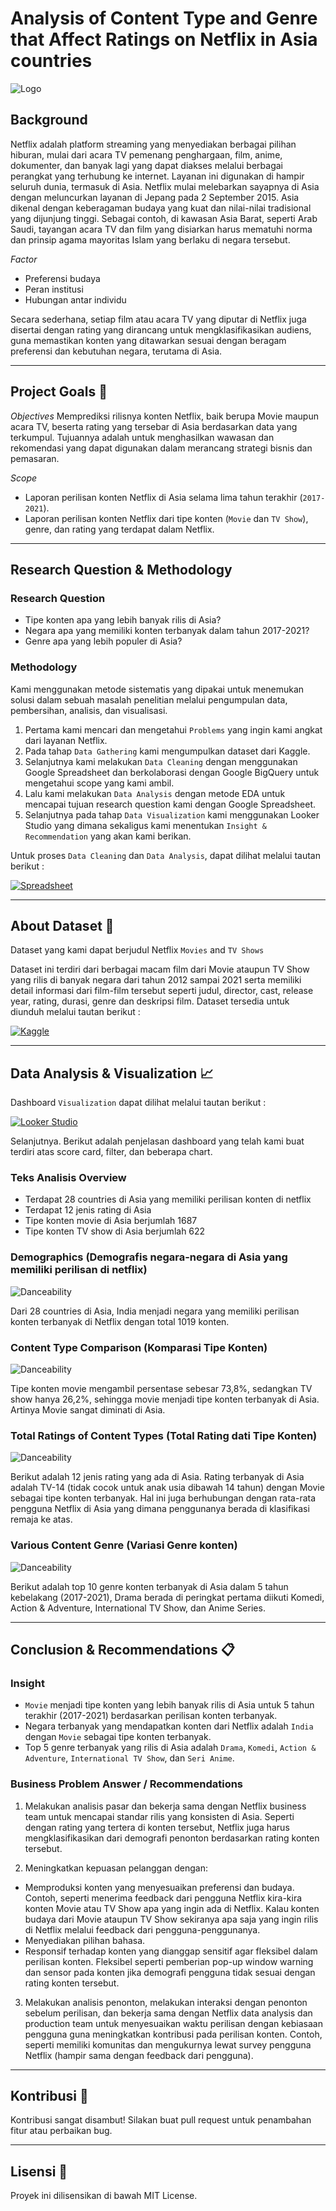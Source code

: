 # Analysis of Content Type and Genre that Affect Ratings on Netflix in Asia countries

![Logo](./IMAGES/Icon.png)


## Background
Netflix adalah platform streaming yang menyediakan berbagai pilihan hiburan, mulai dari acara TV pemenang penghargaan, film, anime, dokumenter, dan banyak lagi yang dapat diakses melalui berbagai perangkat yang terhubung ke internet. Layanan ini digunakan di hampir seluruh dunia, termasuk di Asia. Netflix mulai melebarkan sayapnya di Asia dengan meluncurkan layanan di Jepang pada 2 September 2015. Asia dikenal dengan keberagaman budaya yang kuat dan nilai-nilai tradisional yang dijunjung tinggi. Sebagai contoh, di kawasan Asia Barat, seperti Arab Saudi, tayangan acara TV dan film yang disiarkan harus mematuhi norma dan prinsip agama mayoritas Islam yang berlaku di negara tersebut.

*Factor*
- Preferensi budaya
- Peran institusi
- Hubungan antar individu

Secara sederhana, setiap film atau acara TV yang diputar di Netflix juga disertai dengan rating yang dirancang untuk mengklasifikasikan audiens, guna memastikan konten yang ditawarkan sesuai dengan beragam preferensi dan kebutuhan negara, terutama di Asia.

---

## Project Goals 🎵
*Objectives*
Memprediksi rilisnya konten Netflix, baik berupa Movie maupun acara TV, beserta rating yang tersebar di Asia berdasarkan data yang terkumpul. Tujuannya adalah untuk menghasilkan wawasan dan rekomendasi yang dapat digunakan dalam merancang strategi bisnis dan pemasaran.

*Scope*
- Laporan perilisan konten Netflix di Asia selama lima tahun terakhir (`2017-2021`).
- Laporan perilisan konten Netflix dari tipe konten (`Movie` dan `TV Show`), genre, dan rating yang terdapat dalam Netflix.

---

## Research Question & Methodology
### Research Question
- Tipe konten apa yang lebih banyak rilis di Asia?
- Negara apa yang memiliki konten terbanyak dalam tahun 2017-2021?
- Genre apa yang lebih populer di Asia?

### Methodology
Kami menggunakan metode sistematis yang dipakai untuk menemukan solusi dalam sebuah masalah penelitian melalui pengumpulan data, pembersihan, analisis, dan visualisasi.

1. Pertama kami mencari dan mengetahui `Problems` yang ingin kami angkat dari layanan Netflix.
2. Pada tahap `Data Gathering` kami mengumpulkan dataset dari Kaggle.
3. Selanjutnya kami melakukan `Data Cleaning` dengan menggunakan Google Spreadsheet dan berkolaborasi dengan Google BigQuery untuk mengetahui scope yang kami ambil.
4. Lalu kami melakukan `Data Analysis` dengan metode EDA untuk mencapai tujuan research question kami dengan Google Spreadsheet.
5. Selanjutnya pada tahap `Data Visualization` kami menggunakan Looker Studio yang dimana sekaligus kami menentukan `Insight & Recommendation` yang akan kami berikan.

Untuk proses `Data Cleaning` dan `Data Analysis`, dapat dilihat melalui tautan berikut :<br>

[![Spreadsheet](https://img.shields.io/badge/Google%20Sheets-34A853?style=for-the-badge&logo=google-sheets&logoColor=white)](https://docs.google.com/spreadsheets/d/1LgHwJJrM_eYcSnamyR_kg0Kax61DhMABeh2vgPBYkBo/edit?usp=sharing)

---

## About Dataset 📂
Dataset yang kami dapat berjudul Netflix `Movies` and `TV Shows`

Dataset ini terdiri dari berbagai macam film dari Movie ataupun TV Show yang rilis di banyak negara dari tahun 2012 sampai 2021 serta memiliki detail informasi dari film-film tersebut seperti judul, director, cast, release year, rating, durasi, genre dan deskripsi film. Dataset tersedia untuk diunduh melalui tautan berikut :<br>

[![Kaggle](https://img.shields.io/badge/Kaggle-20BEFF?style=for-the-badge&logo=kaggle&logoColor=white)](https://www.kaggle.com/datasets/shivamb/netflix-shows)

---

## Data Analysis & Visualization 📈
Dashboard `Visualization` dapat dilihat melalui tautan berikut :<br>

[![Looker Studio](https://img.shields.io/badge/Looker%20Studio-4285F4?style=for-the-badge&logo=looker&logoColor=white)](https://www.kaggle.com/datasets/shivamb/netflix-shows)

Selanjutnya. Berikut adalah penjelasan dashboard yang telah kami buat terdiri atas score card, filter, dan beberapa chart.

### Teks Analisis Overview
- Terdapat 28 countries di Asia yang memiliki perilisan konten di netflix
- Terdapat 12 jenis rating di Asia
- Tipe konten movie di Asia berjumlah 1687
- Tipe konten TV show di Asia berjumlah 622

### Demographics (Demografis negara-negara di Asia yang memiliki perilisan di netflix)

![Danceability](./IMAGES/Demographics.png)

Dari  28 countries di Asia, India menjadi negara yang memiliki perilisan konten terbanyak di Netflix dengan total 1019 konten.

### Content Type Comparison (Komparasi Tipe Konten)

![Danceability](./IMAGES/ContentType.png)

Tipe konten movie mengambil persentase sebesar 73,8%, sedangkan TV show hanya 26,2%, sehingga movie menjadi tipe konten terbanyak di Asia. Artinya Movie sangat diminati di Asia.

### Total Ratings of Content Types (Total Rating dati Tipe Konten)

![Danceability](./IMAGES/TotalRating.png)

Berikut adalah 12 jenis rating yang ada di Asia. Rating terbanyak di Asia adalah TV-14 (tidak cocok untuk anak usia dibawah 14 tahun) dengan Movie sebagai tipe konten terbanyak. Hal ini juga berhubungan dengan rata-rata pengguna Netflix di Asia yang dimana penggunanya berada di klasifikasi remaja ke atas.

### Various Content Genre (Variasi Genre konten)

![Danceability](./IMAGES/GenreVariations.png)

Berikut adalah top 10 genre konten terbanyak di Asia dalam 5 tahun kebelakang (2017-2021), Drama berada di peringkat pertama diikuti Komedi, Action & Adventure, International TV Show, dan Anime Series. 

---

## Conclusion & Recommendations 📋
### Insight
- `Movie` menjadi tipe konten yang lebih banyak rilis di Asia untuk 5 tahun terakhir (2017-2021) berdasarkan perilisan konten terbanyak.
- Negara terbanyak yang mendapatkan konten dari Netflix adalah `India` dengan `Movie` sebagai tipe konten terbanyak.
- Top 5 genre terbanyak yang rilis di Asia adalah `Drama`, `Komedi`, `Action & Adventure`, `International TV Show`, dan `Seri Anime`.

### Business Problem Answer / Recommendations
1. Melakukan analisis pasar dan bekerja sama dengan Netflix business team untuk mencapai standar rilis yang konsisten di Asia. Seperti dengan rating yang tertera di konten tersebut, Netflix juga harus mengklasifikasikan dari demografi penonton berdasarkan rating konten tersebut.

2. Meningkatkan kepuasan pelanggan dengan:
- Memproduksi konten yang menyesuaikan preferensi dan budaya.
Contoh, seperti menerima feedback dari pengguna Netflix kira-kira konten Movie atau TV Show apa yang ingin ada di Netflix. Kalau konten budaya dari Movie ataupun TV Show sekiranya apa saja yang ingin rilis di Netflix melalui feedback dari pengguna-penggunanya.
- Menyediakan pilihan bahasa.
- Responsif terhadap konten yang dianggap sensitif agar fleksibel dalam perilisan konten.
Fleksibel seperti pemberian pop-up window warning dan sensor pada konten jika demografi pengguna tidak sesuai dengan rating konten tersebut.

3. Melakukan analisis penonton, melakukan interaksi dengan penonton sebelum perilisan, dan bekerja sama dengan Netflix data analysis dan production team untuk menyesuaikan waktu perilisan dengan kebiasaan pengguna guna meningkatkan kontribusi pada perilisan konten.
Contoh, seperti memiliki komunitas dan mengukurnya lewat survey pengguna Netflix (hampir sama dengan feedback dari pengguna).

---

## Kontribusi 🤝
Kontribusi sangat disambut! Silakan buat pull request untuk penambahan fitur atau perbaikan bug.

---

## Lisensi 📜
Proyek ini dilisensikan di bawah MIT License.
